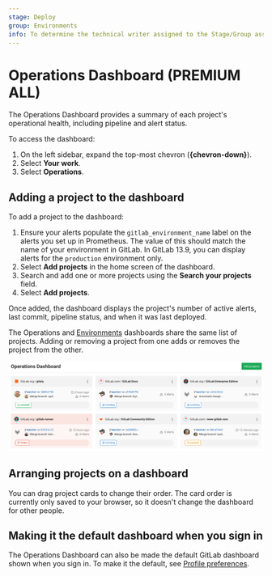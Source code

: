 ```yaml
---
stage: Deploy
group: Environments
info: To determine the technical writer assigned to the Stage/Group associated with this page, see https://about.gitlab.com/handbook/product/ux/technical-writing/#assignments
---
```


# Operations Dashboard **(PREMIUM ALL)**

The Operations Dashboard provides a summary of each project's operational health,
including pipeline and alert status.

To access the dashboard:

1. On the left sidebar, expand the top-most chevron (**{chevron-down}**).
1. Select **Your work**.
1. Select **Operations**.

## Adding a project to the dashboard

To add a project to the dashboard:

1. Ensure your alerts populate the `gitlab_environment_name` label on the alerts you set up in Prometheus.
   The value of this should match the name of your environment in GitLab.
   In GitLab 13.9, you can display alerts for the `production` environment only.
1. Select **Add projects** in the home screen of the dashboard.
1. Search and add one or more projects using the **Search your projects** field.
1. Select **Add projects**.

Once added, the dashboard displays the project's number of active alerts,
last commit, pipeline status, and when it was last deployed.

The Operations and [Environments](../../ci/environments/environments_dashboard.md) dashboards share the same list of projects. Adding or removing a project from one adds or removes the project from the other.

![Operations Dashboard with projects](img/index_operations_dashboard_with_projects.png)

## Arranging projects on a dashboard

You can drag project cards to change their order. The card order is currently only saved to your browser, so it doesn't change the dashboard for other people.

## Making it the default dashboard when you sign in

The Operations Dashboard can also be made the default GitLab dashboard shown when
you sign in. To make it the default, see [Profile preferences](../profile/preferences.md).

